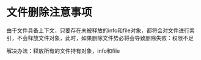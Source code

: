 # 文件删除注意事项

由于文件具备上下文，只要存在未被释放的info和file对象，都将会对文件进行索引，不会释放文件对象，此时，如果删除文件势必将会导致删除失败：权限不足

解决办法：释放所有的文件持有对象，info和file
